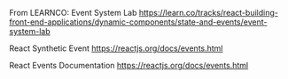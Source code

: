 
From LEARNCO:   Event System Lab
    https://learn.co/tracks/react-building-front-end-applications/dynamic-components/state-and-events/event-system-lab




React Synthetic Event
    https://reactjs.org/docs/events.html

React Events Documentation
    https://reactjs.org/docs/events.html



